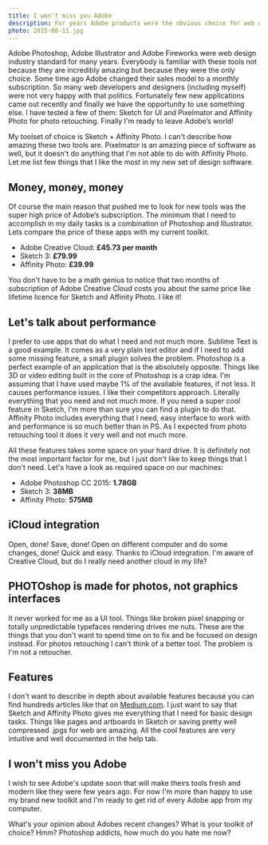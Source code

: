 ```yaml
---
title: I won't miss you Adobe
description: For years Adobe products were the obvious choice for web designers. Not because of it's incredibly good but there was no choice. Finally things changed.
photo: 2015-08-11.jpg
---
```


Adobe Photoshop, Adobe Illustrator and Adobe Fireworks were web design industry standard for many years. Everybody is familiar with these tools not because they are incredibly amazing but because they were the only choice. Some time ago Adobe changed their sales model to a monthly subscription. So many web developers and designers (including myself) were not very happy with that politics. Fortunately few new applications came out recently and finally we have the opportunity to use something else. I have tested a few of them: Sketch for UI and Pixelmator and Affinity Photo for photo retouching. Finally I'm ready to leave Adobe’s world!

My toolset of choice is Sketch + Affinity Photo. I can't describe how amazing these two tools are. Pixelmator is an amazing piece of software as well, but it doesn't do anything that I'm not able to do with Affinity Photo. Let me list few things that I like the most in my new set of design software.

## Money, money, money

Of course the main reason that pushed me to look for new tools was the super high price of Adobe’s subscription. The minimum that I need to accomplish in my daily tasks is a combination of Photoshop and Illustrator. Lets compare the price of these apps with my current toolkit.

- Adobe Creative Cloud: **£45.73 per month**
- Sketch 3: **£79.99**
- Affinity Photo: **£39.99**

You don't have to be a math genius to notice that two months of subscription of Adobe Creative Cloud costs you about the same price like lifetime licence for Sketch and Affinity Photo. I like it!

## Let's talk about performance

I prefer to use apps that do what I need and not much more. Sublime Text is a good example. It comes as a very plain text editor and if I need to add some missing feature, a small plugin solves the problem. Photoshop is a perfect example of an application that is the absolutely opposite. Things like 3D or video editing built in the core of Photoshop is a crap idea. I'm assuming that I have used maybe 1% of the available features, if not less. It causes performance issues. I like their competitors approach. Literally everything that you need and not much more. If you need a super cool feature in Sketch, I'm more than sure you can find a plugin to do that. Affinity Photo includes everything that I need, easy interface to work with and performance is so much better than in PS. As I expected from photo retouching tool it does it very well and not much more.

All these features takes some space on your hard drive. It is definitely not the most important factor for me, but I just don't like to keep things that I don't need. Let's have a look as required space on our machines:

- Adobe Photoshop CC 2015: **1.78GB**
- Sketch 3: **38MB**
- Affinity Photo: **575MB**

## iCloud integration

Open, done! Save, done! Open on different computer and do some changes, done! Quick and easy. Thanks to iCloud integration. I'm aware of Creative Cloud, but do I really need another cloud in my life?

## PHOTOshop is made for photos, not graphics interfaces

It never worked for me as a UI tool. Things like broken pixel snapping or totally unpredictable typefaces rendering drives me nuts. These are the things that you don't want to spend time on to fix and be focused on design instead. For photos retouching I can't think of a better tool. The problem is I'm not a retoucher.


## Features

I don't want to describe in depth about available features because you can find hundreds articles like that on [Medium.com](https://medium.com/sketch-app). I just want to say that Sketch and Affinity Photo gives me everything that I need for basic design tasks. Things like pages and artboards in Sketch or saving pretty well compressed .jpgs for web are amazing. All the cool features are very intuitive and well documented in the help tab.

## I won't miss you Adobe

I wish to see Adobe's update soon that will make theirs tools fresh and modern like they were few years ago. For now I'm more than happy to use my brand new toolkit and I'm ready to get rid of every Adobe app from my computer.

What's your opinion about Adobes recent changes? What is your toolkit of choice? Hmm? Photoshop addicts, how much do you hate me now?

